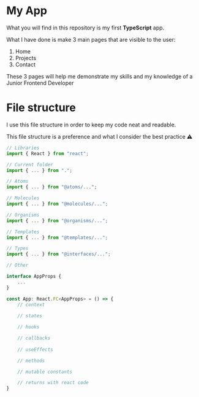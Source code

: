 # My App
What you will find in this repository is my first **TypeScript** app.

What I have done is make 3 main pages that are visible to the user:
1. Home
2. Projects
3. Contact

These 3 pages will help me demonstrate my skills and my knowledge of a Junior Frontend Developer

# File structure

I use this file structure in order to keep my code neat and readable.

This file structure is a preference and what I consider the best practice ⚠️

```TypeScript
// Libraries
import { React } from "react";

// Current folder
import { ... } from ".";

// Atoms
import { ... } from "@atoms/...";

// Molecules
import { ... } from "@molecules/...";

// Organisms
import { ... } from "@organisms/...";

// Templates
import { ... } from "@templates/...";

// Types
import { ... } from "@interfaces/...";

// Other

interface AppProps {
    ...
}

const App: React.FC<AppProps> = () => {
    // context
    
    // states

    // hooks

    // callbacks
    
    // useEffects

    // methods

    // mutable constants

    // returns with react code
}
```
